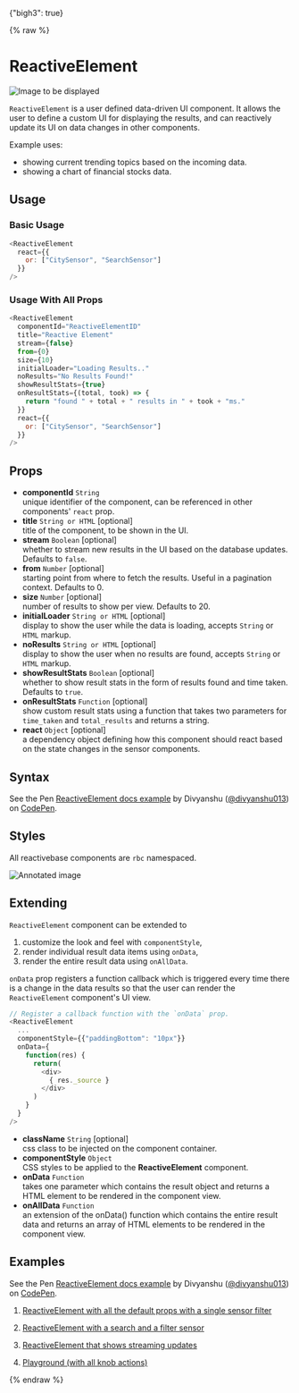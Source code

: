 {"bigh3": true}

{% raw %}

# ReactiveElement

![Image to be displayed](https://i.imgur.com/hwjCLss.png)

`ReactiveElement` is a user defined data-driven UI component. It allows the user to define a custom UI for displaying the results, and can reactively update its UI on data changes in other components.

Example uses:

* showing current trending topics based on the incoming data.
* showing a chart of financial stocks data.

## Usage

### Basic Usage

```js
<ReactiveElement
  react={{
    or: ["CitySensor", "SearchSensor"]
  }}
/>
```

### Usage With All Props

```js
<ReactiveElement
  componentId="ReactiveElementID"
  title="Reactive Element"
  stream={false}
  from={0}
  size={10}
  initialLoader="Loading Results.."
  noResults="No Results Found!"
  showResultStats={true}
  onResultStats={(total, took) => {
    return "found " + total + " results in " + took + "ms."
  }}
  react={{
    or: ["CitySensor", "SearchSensor"]
  }}
/>
```

## Props

- **componentId** `String`  
    unique identifier of the component, can be referenced in other components' `react` prop.
- **title** `String or HTML` [optional]  
    title of the component, to be shown in the UI.
- **stream** `Boolean` [optional]  
    whether to stream new results in the UI based on the database updates. Defaults to `false`.
- **from** `Number` [optional]  
    starting point from where to fetch the results. Useful in a pagination context. Defaults to 0.
- **size** `Number` [optional]  
    number of results to show per view. Defaults to 20.
- **initialLoader** `String or HTML` [optional]  
    display to show the user while the data is loading, accepts `String` or `HTML` markup.
- **noResults** `String or HTML` [optional]  
    display to show the user when no results are found, accepts `String` or `HTML` markup.
- **showResultStats** `Boolean` [optional]  
    whether to show result stats in the form of results found and time taken. Defaults to `true`.
- **onResultStats** `Function` [optional]  
    show custom result stats using a function that takes two parameters for `time_taken` and `total_results` and returns a string.
- **react** `Object` [optional]  
    a dependency object defining how this component should react based on the state changes in the sensor components.

## Syntax

<p data-height="500" data-theme-id="light" data-slug-hash="EvBoRO" data-default-tab="js" data-user="divyanshu013" data-embed-version="2" data-pen-title="ReactiveElement docs example" class="codepen">See the Pen <a href="https://codepen.io/divyanshu013/pen/EvBoRO/">ReactiveElement docs example</a> by Divyanshu (<a href="https://codepen.io/divyanshu013">@divyanshu013</a>) on <a href="https://codepen.io">CodePen</a>.</p>
<script async src="https://production-assets.codepen.io/assets/embed/ei.js"></script>

## Styles

All reactivebase components are `rbc` namespaced.

![Annotated image]()

## Extending

`ReactiveElement` component can be extended to
1. customize the look and feel with `componentStyle`,
2. render individual result data items using `onData`,
3. render the entire result data using  `onAllData`.

`onData` prop registers a function callback which is triggered every time there is a change in the data results so that the user can render the `ReactiveElement` component's UI view.

```js
// Register a callback function with the `onData` prop.
<ReactiveElement
  ...
  componentStyle={{"paddingBottom": "10px"}}
  onData={
    function(res) {
      return(
        <div>
          { res._source }
        </div>
      )
    }
  }
/>
```

- **className** `String` [optional]  
    css class to be injected on the component container.
- **componentStyle** `Object`  
    CSS styles to be applied to the **ReactiveElement** component.
- **onData** `Function`  
    takes one parameter which contains the result object and returns a HTML element to be rendered in the component view.
- **onAllData** `Function`  
    an extension of the onData() function which contains the entire result data and returns an array of HTML elements to be rendered in the component view.

## Examples

<p data-height="500" data-theme-id="light" data-slug-hash="EvBoRO" data-default-tab="result" data-user="divyanshu013" data-embed-version="2" data-pen-title="ReactiveElement docs example" class="codepen">See the Pen <a href="https://codepen.io/divyanshu013/pen/EvBoRO/">ReactiveElement docs example</a> by Divyanshu (<a href="https://codepen.io/divyanshu013">@divyanshu013</a>) on <a href="https://codepen.io">CodePen</a>.</p>
<script async src="https://production-assets.codepen.io/assets/embed/ei.js"></script>

1. [ReactiveElement with all the default props with a single sensor filter](../playground/?knob-title=ReactiveElement&selectedKind=search%2FReactiveElement&selectedStory=Basic&full=0&down=1&left=1&panelRight=0&downPanel=storybooks%2Fstorybook-addon-knobs)

2. [ReactiveElement with a search and a filter sensor](../playground/?knob-title=ReactiveElement&selectedKind=search%2FReactiveElement&selectedStory=With%20title&full=0&down=1&left=1&panelRight=0&downPanel=storybooks%2Fstorybook-addon-knobs)

3. [ReactiveElement that shows streaming updates](../playground/?knob-title=ReactiveElement&knob-placeholder=Select%20city%20from%20the%20list&knob-showResultStats=false&selectedKind=search%2FReactiveElement&selectedStory=Stream&full=0&down=1&left=1&panelRight=0&downPanel=storybooks%2Fstorybook-addon-knobs)

4. [Playground (with all knob actions)](../playground/?knob-title=ReactiveElement&knob-placeholder=Select%20city%20from%20the%20list&knob-showResultStats=true&knob-from=0&knob-size=5&knob-initialLoader=Loading%20results..&knob-noResults=No%20results%20found%21%20Try%20a%20different%20filter%20duh..&knob-stream=false&selectedKind=search%2FReactiveElement&selectedStory=Playground&full=0&down=1&left=1&panelRight=0&downPanel=storybooks%2Fstorybook-addon-knobs)

{% endraw %}
